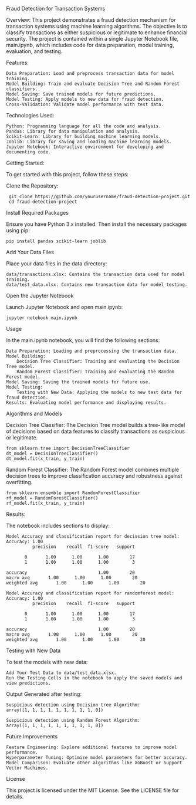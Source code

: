 Fraud Detection for Transaction Systems

Overview:
This project demonstrates a fraud detection mechanism for transaction systems using machine learning algorithms. The objective is to classify transactions as either suspicious or legitimate to enhance financial security. The project is contained within a single Jupyter Notebook file, main.ipynb, which includes code for data preparation, model training, evaluation, and testing.


Features:
  
    Data Preparation: Load and preprocess transaction data for model training.
    Model Building: Train and evaluate Decision Tree and Random Forest classifiers.
    Model Saving: Save trained models for future predictions.
    Model Testing: Apply models to new data for fraud detection.
    Cross-Validation: Validate model performance with test data.


Technologies Used:
 
    Python: Programming language for all the code and analysis. 
    Pandas: Library for data manipulation and analysis.
    Scikit-Learn: Library for building machine learning models.
    Joblib: Library for saving and loading machine learning models.
    Jupyter Notebook: Interactive environment for developing and documenting code.

Getting Started:

To get started with this project, follow these steps:

  Clone the Repository:
  
     git clone https://github.com/yourusername/fraud-detection-project.git
     cd fraud-detection-project

Install Required Packages

Ensure you have Python 3.x installed. Then install the necessary packages using pip:

    pip install pandas scikit-learn joblib

Add Your Data Files

Place your data files in the data directory:

    data/transactions.xlsx: Contains the transaction data used for model training.
    data/test_data.xlsx: Contains new transaction data for model testing.

Open the Jupyter Notebook

Launch Jupyter Notebook and open main.ipynb:

    jupyter notebook main.ipynb

Usage

In the main.ipynb notebook, you will find the following sections:

    Data Preparation: Loading and preprocessing the transaction data.
    Model Building:
        Decision Tree Classifier: Training and evaluating the Decision Tree model.
        Random Forest Classifier: Training and evaluating the Random Forest model.
    Model Saving: Saving the trained models for future use.
    Model Testing:
        Testing with New Data: Applying the models to new test data for fraud detection.
    Results: Evaluating model performance and displaying results.

Algorithms and Models

Decision Tree Classifier:
The Decision Tree model builds a tree-like model of decisions based on data features to classify transactions as suspicious or legitimate.

    from sklearn.tree import DecisionTreeClassifier
    dt_model = DecisionTreeClassifier()
    dt_model.fit(x_train, y_train)

Random Forest Classifier:
The Random Forest model combines multiple decision trees to improve classification accuracy and robustness against overfitting.

    from sklearn.ensemble import RandomForestClassifier
    rf_model = RandomForestClassifier()
    rf_model.fit(x_train, y_train)

Results:

The notebook includes sections to display:

    Model Accuracy and classification report for decission tree model:
    Accuracy: 1.00
              precision    recall  f1-score   support

           0       1.00      1.00      1.00        17
           1       1.00      1.00      1.00         3

    accuracy                           1.00        20
    macro avg       1.00      1.00      1.00        20
    weighted avg       1.00      1.00      1.00        20

    Model Accuracy and classification report for randomforest model:
    Accuracy: 1.00
              precision    recall  f1-score   support

           0       1.00      1.00      1.00        17
           1       1.00      1.00      1.00         3

    accuracy                           1.00        20
    macro avg       1.00      1.00      1.00        20
    weighted avg       1.00      1.00      1.00        20



Testing with New Data

To test the models with new data:

    Add Your Test Data to data/test_data.xlsx.
    Run the Testing Cells in the notebook to apply the saved models and view predictions.

Output Generated after testing:
  
    Suspicious detection using Decision tree Algorithm:
    array([1, 1, 1, 1, 1, 1, 1, 1, 1, 0])

    Suspicious detection using Random Forest Algorithm:
    array([1, 1, 1, 1, 1, 1, 1, 1, 1, 0])

Future Improvements

    Feature Engineering: Explore additional features to improve model performance.
    Hyperparameter Tuning: Optimize model parameters for better accuracy.
    Model Comparison: Evaluate other algorithms like XGBoost or Support Vector Machines.

License

This project is licensed under the MIT License. See the LICENSE file for details.
